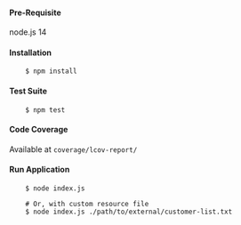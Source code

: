 #### Pre-Requisite
node.js 14

#### Installation
```
    $ npm install
```

#### Test Suite
```
    $ npm test
```

#### Code Coverage
Available at ```coverage/lcov-report/```

#### Run Application
```
    $ node index.js

    # Or, with custom resource file
    $ node index.js ./path/to/external/customer-list.txt
```
